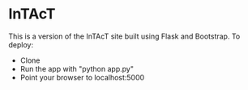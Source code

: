 # InTAcT

This is a version of the InTAcT site built using Flask and Bootstrap. To deploy:
  - Clone
  - Run the app with "python app.py"
  - Point your browser to localhost:5000
